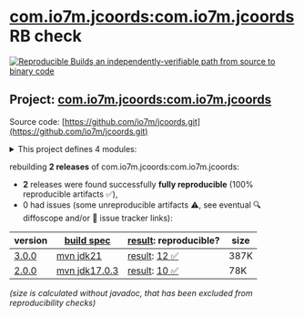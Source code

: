 [com.io7m.jcoords:com.io7m.jcoords](https://central.sonatype.com/artifact/com.io7m.jcoords/com.io7m.jcoords/versions) RB check
=======

[![Reproducible Builds](https://reproducible-builds.org/images/logos/rb.svg) an independently-verifiable path from source to binary code](https://reproducible-builds.org/)

## Project: [com.io7m.jcoords:com.io7m.jcoords](https://central.sonatype.com/artifact/com.io7m.jcoords/com.io7m.jcoords/versions)

Source code: [https://github.com/io7m/jcoords.git](https://github.com/io7m/jcoords.git)

<details><summary>This project defines 4 modules:</summary>

* [com.io7m.jcoords:com.io7m.jcoords](https://central.sonatype.com/artifact/com.io7m.jcoords/com.io7m.jcoords/3.0.0)
* [com.io7m.jcoords:com.io7m.jcoords.core](https://central.sonatype.com/artifact/com.io7m.jcoords/com.io7m.jcoords.core/3.0.0)
* [com.io7m.jcoords:com.io7m.jcoords.documentation](https://central.sonatype.com/artifact/com.io7m.jcoords/com.io7m.jcoords.documentation/3.0.0)
* [com.io7m.jcoords:com.io7m.jcoords.tests](https://central.sonatype.com/artifact/com.io7m.jcoords/com.io7m.jcoords.tests/3.0.0)
</details>

rebuilding **2 releases** of com.io7m.jcoords:com.io7m.jcoords:
- **2** releases were found successfully **fully reproducible** (100% reproducible artifacts :white_check_mark:),
- 0 had issues (some unreproducible artifacts :warning:, see eventual :mag: diffoscope and/or :memo: issue tracker links):

| version | [build spec](/BUILDSPEC.md) | [result](https://reproducible-builds.org/docs/jvm/): reproducible? | size |
| -- | --------- | ------ | -- |
| [3.0.0](https://central.sonatype.com/artifact/com.io7m.jcoords/com.io7m.jcoords/3.0.0/pom) | [mvn jdk21](com.io7m.jcoords-3.0.0.buildspec) | [result](com.io7m.jcoords-3.0.0.buildinfo): [12 :white_check_mark: ](com.io7m.jcoords-3.0.0.buildcompare) | 387K |
| [2.0.0](https://central.sonatype.com/artifact/com.io7m.jcoords/com.io7m.jcoords/2.0.0/pom) | [mvn jdk17.0.3](com.io7m.jcoords-2.0.0.buildspec) | [result](com.io7m.jcoords-2.0.0.buildinfo): [10 :white_check_mark: ](com.io7m.jcoords-2.0.0.buildcompare) | 78K |

<i>(size is calculated without javadoc, that has been excluded from reproducibility checks)</i>
